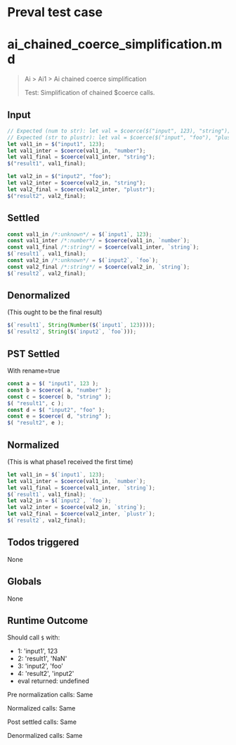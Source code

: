 # Preval test case

# ai_chained_coerce_simplification.md

> Ai > Ai1 > Ai chained coerce simplification
>
> Test: Simplification of chained $coerce calls.

## Input

`````js filename=intro
// Expected (num to str): let val = $coerce($("input", 123), "string"); $("result", val);
// Expected (str to plustr): let val = $coerce($("input", "foo"), "plustr"); $("result", val);
let val1_in = $("input1", 123);
let val1_inter = $coerce(val1_in, "number");
let val1_final = $coerce(val1_inter, "string");
$("result1", val1_final);

let val2_in = $("input2", "foo");
let val2_inter = $coerce(val2_in, "string");
let val2_final = $coerce(val2_inter, "plustr");
$("result2", val2_final);
`````


## Settled


`````js filename=intro
const val1_in /*:unknown*/ = $(`input1`, 123);
const val1_inter /*:number*/ = $coerce(val1_in, `number`);
const val1_final /*:string*/ = $coerce(val1_inter, `string`);
$(`result1`, val1_final);
const val2_in /*:unknown*/ = $(`input2`, `foo`);
const val2_final /*:string*/ = $coerce(val2_in, `string`);
$(`result2`, val2_final);
`````


## Denormalized
(This ought to be the final result)

`````js filename=intro
$(`result1`, String(Number($(`input1`, 123))));
$(`result2`, String($(`input2`, `foo`)));
`````


## PST Settled
With rename=true

`````js filename=intro
const a = $( "input1", 123 );
const b = $coerce( a, "number" );
const c = $coerce( b, "string" );
$( "result1", c );
const d = $( "input2", "foo" );
const e = $coerce( d, "string" );
$( "result2", e );
`````


## Normalized
(This is what phase1 received the first time)

`````js filename=intro
let val1_in = $(`input1`, 123);
let val1_inter = $coerce(val1_in, `number`);
let val1_final = $coerce(val1_inter, `string`);
$(`result1`, val1_final);
let val2_in = $(`input2`, `foo`);
let val2_inter = $coerce(val2_in, `string`);
let val2_final = $coerce(val2_inter, `plustr`);
$(`result2`, val2_final);
`````


## Todos triggered


None


## Globals


None


## Runtime Outcome


Should call `$` with:
 - 1: 'input1', 123
 - 2: 'result1', 'NaN'
 - 3: 'input2', 'foo'
 - 4: 'result2', 'input2'
 - eval returned: undefined

Pre normalization calls: Same

Normalized calls: Same

Post settled calls: Same

Denormalized calls: Same
